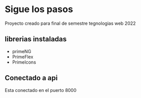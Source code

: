 # Sigue los pasos

Proyecto creado para final de semestre tegnologias web 2022

## librerias instaladas

- primeNG
- PrimeFlex
- PrimeIcons

## Conectado a api

Esta conectado en el puerto 8000
